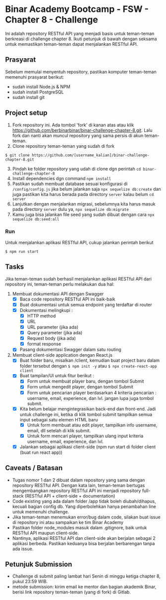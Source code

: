 # Binar Academy Bootcamp - FSW - Chapter 8 - Challenge

Ini adalah repository RESTful API yang menjadi basis untuk teman-teman berkreasi di challenge chapter 8. Ikuti petunjuk di bawah dengan seksama untuk memastikan teman-teman dapat menjalankan RESTful API.

## Prasyarat
Sebelum memulai menyentuh repository, pastikan komputer teman-teman memenuhi prasyarat berikut:
- sudah install Node.js & NPM
- sudah install PostgreSQL
- sudah install git

## Project setup
1. Fork repository ini. Ada tombol 'fork' di kanan atas atau klik https://github.com/berbinarbinar/binar-challenge-chapter-8.git. Lalu fork dan nanti akan muncul repository yang sama persis di akun teman-teman.
2. Clone repository teman-teman yang sudah di fork 

```
$ git clone https://github.com/[username_kalian]/binar-challenge-chapter-8.git
```

3. Pindah ke folder repository yang udah di clone dgn perintah 
`cd binar-challenge-chapter-8`
4.  Install dependencies dgn command `npm install`
5.   Pastikan sudah membuat database sesuai konfigurasi di `/config/config.js` jika belum jalankan saja `npx sequelize db:create` dan juga pastikan kita harus berada pada directory `server` kalau belum `cd server`
6.   Lanjutkan dengan menjalankan migrasi, sebelumnya kita harus masuk pada directory `server` dulu ya, `npx sequelize db:migrate`
7.   Kamu juga bisa jalankan file seed yang sudah dibuat dengan cara `npx sequelize db:seed:all`
### Run
Untuk menjalankan aplikasi RESTful API, cukup jalankan perintah berikut
```
$ npm run start
```

## Tasks
Jika teman-teman sudah berhasil menjalankan aplikasi RESTful API dari repository ini, teman-teman perlu melakukan dua hal:
1. Membuat dokumentasi API dengan Swagger
    - [x] Baca code repository RESTful API ini baik-baik
    - [x] Buat dokumentasi untuk semua endpoint yang terdaftar di router
    - [x] Dokumentasi melingkupi : 
        - [x] HTTP method
        - [x] URL
        - [x] URL parameter (jika ada)
        - [x] Query parameter (jika ada)
        - [x] Request body (jika ada)
        - [x] format response
    - [x] Pasang dokumentasi Swagger dalam satu routing
2. Membuat client-side application dengan React.js
    - [x] Buat folder baru, misalkan /client, kemudian buat project baru dalam folder tersebut dengan `$ npm init -y` atau `$ npx create-react-app client`
    - [x] Buat tampilan/UI untuk fitur berikut :
        - [x] Form untuk membuat player baru, dengan tombol Submit
        - [x] Form untuk mengedit player, dengan tombol Submit
        - [x] Form untuk pencarian player berdasarkan 4 kriteria pencarian : username, email, experience, dan lvl. jangan lupa juga tombol submit.
    - [x] Kita belum belajar mengintegrasikan back-end dan front-end. Jadi untuk challenge ini, ketika di klik tombol submit tampilkan semua input sebagai satu elemen HTML baru
        - [x] Untuk form membuat atau edit player, tampilkan info username, email, dll setelah di klik submit. 
        - [x] Untuk form mencari player, tampilkan ulang input kriteria username, email, experience, dan lvl.
    - [x] Jalankan sebagai aplikasi client-side (npm run start di folder client (buat run react app))

## Caveats / Batasan
- Tugas nomor 1 dan 2 dibuat dalam repository yang sama dengan repository RESTful API. Dengan kata lain, teman-teman bertugas mengembangkan repository RESTful API ini menjadi repository full-stack (RESTful API + client-side + documentation)
- Code existing yang ada dalam folder /app tidak boleh diubah/dihapus, kecuali bagian config db. Yang diperbolehkan hanya penambahan line untuk memenuhi challenge. 
- Jika teman-teman menemukan error/bug dalam code, silakan buat issue di repository ini atau sampaikan ke tim Binar Academy
- Pastikan folder node_modules masuk dalam .gitignore, baik untuk RESTful API maupun client-side.
- Nantinya, aplikasi RESTful API dan client-side akan berjalan sebagai 2 aplikasi berbeda. Pastikan keduanya bisa berjalan berbarengan tanpa ada issue.

## Petunjuk Submission
- Challenge di submit paling lambat hari Senin di minggu ketiga chapter 8, pukul 23:59 WIB.
- metode submission: kirim email ke mentor dan bagian akademik Binar, berisi link repository teman-teman (yang di fork) di Gitlab.
